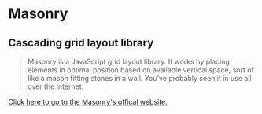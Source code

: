 # Masonry
## Cascading grid layout library
> Masonry is a JavaScript grid layout library. It works by placing elements in optimal position based on available vertical space, sort of like a mason fitting stones in a wall. You’ve probably seen it in use all over the Internet.

[Click here to go to the Masonry's offical website.](https://masonry.desandro.com/)